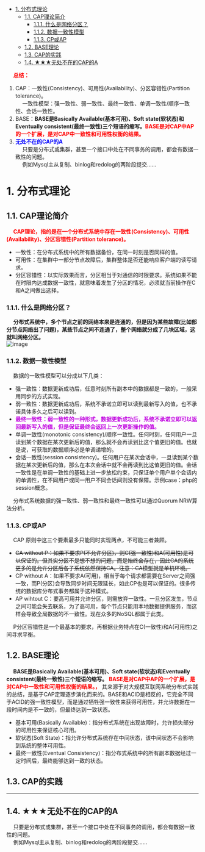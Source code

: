 
<!-- TOC -->

- [1. 分布式理论](#1-分布式理论)
    - [1.1. CAP理论简介](#11-cap理论简介)
        - [1.1.1. 什么是网络分区？](#111-什么是网络分区)
        - [1.1.2. 数据一致性模型](#112-数据一致性模型)
        - [1.1.3. CP或AP](#113-cp或ap)
    - [1.2. BASE理论](#12-base理论)
    - [1.3. CAP的实践](#13-cap的实践)
    - [1.4. ★★★无处不在的CAP的A](#14-★★★无处不在的cap的a)

<!-- /TOC -->

&emsp; **<font color = "red">总结：</font>**  
1. CAP：一致性(Consistency)、可用性(Availability)、分区容错性(Partition tolerance)。  
&emsp; 一致性模型：强一致性、弱一致性、最终一致性、单调一致性/顺序一致性、会话一致性。  
2. BASE：**BASE是Basically Available(基本可用)、Soft state(软状态)和Eventually consistent(最终一致性)三个短语的缩写。<font color = "red">BASE是对CAP中AP的一个扩展，是对CAP中一致性和可用性权衡的结果。</font>**  
3. **<font color = "blue">无处不在的CAP的A</font>**  
&emsp; 只要是分布式或集群，甚至一个接口中处在不同事务的调用，都会有数据一致性的问题。  
&emsp; 例如Mysql主从复制、binlog和redolog的两阶段提交......  

# 1. 分布式理论  
<!-- 
https://mp.weixin.qq.com/s/3i1QA5th4C9GRw17jlovxQ
CAP和BASE理论
https://mp.weixin.qq.com/s/0qelIYKkyNVsM29u-3yH1w
-->

## 1.1. CAP理论简介    
&emsp; **<font color = "red">CAP理论，指的是在一个分布式系统中存在一致性(Consistency)、可用性(Availability)、分区容错性(Partition tolerance)。</font>**  

* 一致性：在分布式系统中的所有数据备份，在同一时刻是否同样的值。
* 可用性：在集群中一部分节点故障后，集群整体是否还能响应客户端的读写请求。
* 分区容错性：以实际效果而言，分区相当于对通信的时限要求。系统如果不能在时限内达成数据一致性，就意味着发生了分区的情况，必须就当前操作在C和A之间做出选择。  

### 1.1.1. 什么是网络分区？  
&emsp; **分布式系统中，多个节点之前的网络本来是连通的，但是因为某些故障(比如部分节点网络出了问题)，某些节点之间不连通了，整个网络就分成了几块区域，这就叫网络分区。**  
![image](https://gitee.com/wt1814/pic-host/raw/master/images/microService/theory/theory-1.png)  

### 1.1.2. 数据一致性模型  
&emsp; 数据的一致性模型可以分成以下几类：  

* 强一致性：数据更新成功后，任意时刻所有副本中的数据都是一致的，一般采用同步的方式实现。    
* 弱一致性：数据更新成功后，系统不承诺立即可以读到最新写入的值，也不承诺具体多久之后可以读到。    
* **<font color = "clime">最终一致性：弱一致性的一种形式，数据更新成功后，系统不承诺立即可以返回最新写入的值，但是保证最终会返回上一次更新操作的值。</font>**  
* 单调一致性(monotonic consistency)/顺序一致性。任何时刻，任何用户一旦读到某个数据在某次更新后的值，那么就不会再读到比这个值更旧的值。也就是说，可获取的数据顺序必是单调递增的。
* 会话一致性(session consistency)。任何用户在某次会话中，一旦读到某个数据在某次更新后的值，那么在本次会话中就不会再读到比这值更旧的值。会话一致性是在单调一致性的基础上进一步放松约束，只保证单个用户单个会话内的单调性，在不同用户或同一用户不同会话间则没有保障。示例case：php的session概念。

&emsp; 分布式系统数据的强一致性、弱一致性和最终一致性可以通过Quorum NRW算法分析。  

### 1.1.3. CP或AP
&emsp; CAP 原则中这三个要素最多只能同时实现两点，不可能三者兼顾。  

* ~~CA without P：如果不要求P(不允许分区)，则C(强一致性)和A(可用性)是可以保证的。但其实分区不是想不想的问题，而是始终会存在，因此CA的系统更多的是允许分区后各子系统依然保持CA。注意：CA模型就是单机环境。~~  
* CP without A：如果不要求A(可用)，相当于每个请求都需要在Server之间强一致，而P(分区)会导致同步时间无限延长，如此CP也是可以保证的。很多传统的数据库分布式事务都属于这种模式。  
* AP wihtout C：要高可用并允许分区，则需放弃一致性。一旦分区发生，节点之间可能会失去联系，为了高可用，每个节点只能用本地数据提供服务，而这样会导致全局数据的不一致性。现在众多的NoSQL都属于此类。   

&emsp; P分区容错性是一个最基本的要求，再根据业务特点在C(一致性)和A(可用性)之间寻求平衡。 

## 1.2. BASE理论  
&emsp; **BASE是Basically Available(基本可用)、Soft state(软状态)和Eventually consistent(最终一致性)三个短语的缩写。** **<font color = "red">BASE是对CAP中AP的一个扩展，是对CAP中一致性和可用性权衡的结果。，</font>** 其来源于对大规模互联网系统分布式实践的总结，是基于CAP定理逐步演化而来的。BASE和ACID是相反的，它完全不同于ACID的强一致性模型，而是通过牺牲强一致性来获得可用性，并允许数据在一段时间内是不一致的，但最终达到一致状态。  

* 基本可用(Basically Available)：指分布式系统在出现故障时，允许损失部分的可用性来保证核心可用。
* 软状态(Soft State)：指允许分布式系统存在中间状态，该中间状态不会影响到系统的整体可用性。
* 最终一致性(Eventual Consistency)：指分布式系统中的所有副本数据经过一定时间后，最终能够达到一致的状态。

## 1.3. CAP的实践  
<!-- 
一文搞懂注册中心 zookeeper 和 eureka 中的CP和 AP 
https://mp.weixin.qq.com/s/DrSXZK-sXmdXHYBcnbEDhQ
ZooKeeper是按照CP原则构建的,不适合做Service服务发现
https://blog.csdn.net/paincupid/article/details/80610441
-->


-----------------------

## 1.4. ★★★无处不在的CAP的A  
&emsp; 只要是分布式或集群，甚至一个接口中处在不同事务的调用，都会有数据一致性的问题。  
&emsp; 例如Mysql主从复制、binlog和redolog的两阶段提交......
